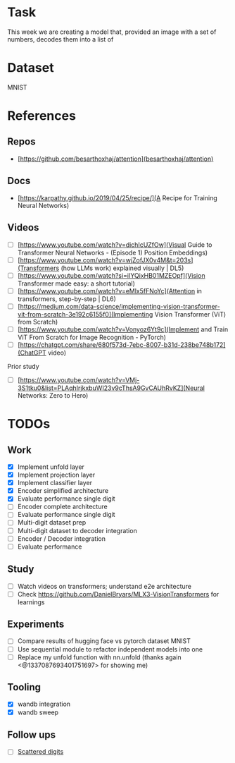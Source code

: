 # Task

This week we are creating a model that, provided an image with a set of numbers, decodes them into a list of

# Dataset

MNIST

# References

## Repos

- [https://github.com/besarthoxhaj/attention](besarthoxhaj/attention)

## Docs

- [https://karpathy.github.io/2019/04/25/recipe/](A Recipe for Training Neural Networks)

## Videos
- [ ] [https://www.youtube.com/watch?v=dichIcUZfOw](Visual Guide to Transformer Neural Networks - (Episode 1) Position Embeddings)
- [ ] [https://www.youtube.com/watch?v=wjZofJX0v4M&t=203s](Transformers (how LLMs work) explained visually | DL5)
- [ ] [https://www.youtube.com/watch?si=iIYQixHB01MZEOpf](Vision Transformer made easy: a short tutorial)
- [ ] [https://www.youtube.com/watch?v=eMlx5fFNoYc](Attention in transformers, step-by-step | DL6)
- [ ] [https://medium.com/data-science/implementing-vision-transformer-vit-from-scratch-3e192c6155f0](Implementing Vision Transformer (ViT) from Scratch)
- [ ] [https://www.youtube.com/watch?v=Vonyoz6Yt9c](Implement and Train ViT From Scratch for Image Recognition - PyTorch)
- [ ] [https://chatgpt.com/share/680f573d-7ebc-8007-b31d-238be748b172](ChatGPT video)

Prior study

- [ ] [https://www.youtube.com/watch?v=VMj-3S1tku0&list=PLAqhIrjkxbuWI23v9cThsA9GvCAUhRvKZ](Neural Networks: Zero to Hero)

# TODOs

## Work

- [x] Implement unfold layer
- [x] Implement projection layer
- [x] Implement classifier layer
- [x] Encoder simplified architecture
- [x] Evaluate performance single digit
- [ ] Encoder complete architecture
- [ ] Evaluate performance single digit
- [ ] Multi-digit dataset prep
- [ ] Multi-digit dataset to decoder integration
- [ ] Encoder / Decoder integration
- [ ] Evaluate performance

## Study
- [ ] Watch videos on transformers; understand e2e architecture
- [ ] Check https://github.com/DanielBryars/MLX3-VisionTransformers for learnings

## Experiments
- [ ] Compare results of hugging face vs pytorch dataset MNIST
- [ ] Use sequential module to refactor independent models into one
- [ ] Replace my unfold function with nn.unfold (thanks again <@1337087693401751697> for showing me)

## Tooling

- [x] wandb integration
- [x] wandb sweep

## Follow ups
- [ ] [Scattered digits](https://github.com/guillaumeboniface/mnist_transformer/blob/3d1349b55d2590a7c319330cf97c432ba8c80b63/dataset.py#L53)